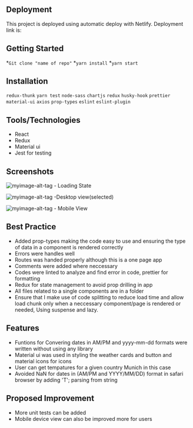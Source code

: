 ## **Deployment**
This project is deployed using automatic deploy with Netlify.
Deployment link is: 

## **Getting Started**
*```Git clone "name of repo"```
*```yarn install```
*```yarn start```

## **Installation**
 ```redux-thunk```
```yarn test```
```node-sass```
```chartjs```
```redux```
```husky-hook```
```prettier```
```material-ui```
```axios```
```prop-types```
`eslint`
`eslint-plugin`

## **Tools/Technologies**
* React
* Redux
* Material ui
* Jest for testing


## **Screenshots**

![myimage-alt-tag](https://res.cloudinary.com/upperli/image/upload/v1632602449/Screenshot_2021-09-24_at_1.19.34_PM_songcp.png) - Loading State

![myimage-alt-tag](https://res.cloudinary.com/upperli/image/upload/v1632602539/screencapture-localhost-3000-2021-09-24-13_16_01_hlqlr5.png) -Desktop view(selected)

![myimage-alt-tag](https://res.cloudinary.com/upperli/image/upload/v1632602538/screencapture-localhost-3000-2021-09-24-13_17_45_wqc3jq.png) - Mobile View


## **Best Practice**
* Added prop-types making the code easy to use and ensuring the type of data in a component is rendered correctly
* Errors were handles well
* Routes was handed properly although this is a one page app
* Comments were added where neccessary
* Codes were linted to analyze and find error in code, prettier for formatting
* Redux for state management to avoid prop drilling in app
* All files related to a single components are in a folder
* Ensure that I make use of code splitting to reduce load time and allow load chunk only when a neccessary component/page is rendered or needed, Using suspense and lazy.

## **Features**
* Funtions for Convering dates in AM/PM and yyyy-mm-dd formats were written without using any library
* Material ui was used in styling the weather cards and button and material icons for icons
* User can get tempatures for a given country Munich in this case
* Avoided NaN for dates in (AM/PM and YYYY/MM/DD) format in safari browser by adding 'T'; parsing from string


## **Proposed Improvement**
* More unit tests can be added
* Mobile device view can also be improved more for users
